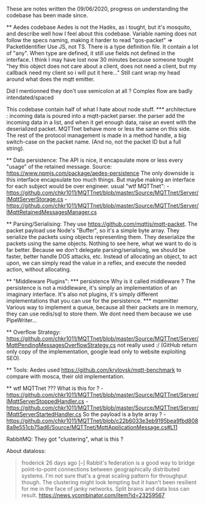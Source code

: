 These are notes written the 09/06/2020, progress on understanding the codebase has been made since.

** Aedes codebase
Aedes is not the Hadès, as i tought, but it's mosquito, and describe well how I feel about this codebase.
Variable naming does not follow the specs naming, making it harder to read
"qos-packet" => PacketIdentifier
Use JS, not TS.
There is a type definition file. It contain a lot of "any".
When type are defined, it still use fields not defined in the interface.
I think I may have lost now 30 minutes because someone tought "hey this object does not care about a client, does not need a client, but my callback need my client so i will put it here..."
Still cant wrap my head around what does the mqtt emitter.


Did I mentionned they don't use semicolon at all ?
Complex flow are badly intendated/spaced

This codebase contain half of what I hate about node stuff.
*** architecture :
incoming data is poured into a mqtt-packet parser.
the parser add the incoming data in a list, and when it get enough data, raise an event with the deserialized packet.
MQTTnet behave more or less the same on this side.
The rest of the protocol management is made in a method handle, a big switch-case on the packet name. (And no, not the packet ID but a full string).

** Data persistence:
The API is nice, it encapsulate more or less every "usage" of the retained message.
Source: https://www.npmjs.com/package/aedes-persistence
The only downside is this interface encapsulate too much things. But maybe making an interface for each subject would be over engineer.
usual "wtf MQTTnet": 
    - https://github.com/chkr1011/MQTTnet/blob/master/Source/MQTTnet/Server/IMqttServerStorage.cs
    - https://github.com/chkr1011/MQTTnet/blob/master/Source/MQTTnet/Server/IMqttRetainedMessagesManager.cs

** Parsing/Serialising:
They use https://github.com/mqttjs/mqtt-packet.
The packet payload use Node's "Buffer", so it's a simple byte array.
They serialize the packets using objects representing them.
They deserialize the packets using the same objects.
Nothing to see here, what we want to do is far better.
Because we don't delegate parsing/serialising, we should be faster, better handle DOS attacks, etc.
Instead of allocating an object, to act upon, we can simply read the value in a reflex, and execute the needed action, without allocating.



** "Middleware Plugins":
*** persistence
Why is it called middleware ?
The persistence is not a middleware, it's simply an implementation of an imaginary interface.
It's also not plugins, it's simply different implementations that you can use for the persistence.
*** mqemitter
Various way to implement a queue, because all their packets are in memory, they can use redis/sql to store them.
We dont need them because we use PipeWriter...


** Overflow Strategy:
https://github.com/chkr1011/MQTTnet/blob/master/Source/MQTTnet/Server/MqttPendingMessagesOverflowStrategy.cs
not really used :/ (GitHub return only copy of the implementation, google lead only to website exploiting SEO).

** Tools:
Aedes used https://github.com/krylovsk/mqtt-benchmark to compare with mosca, their old implementation.

** wtf MQTTnet ???
What is this for ?
    - https://github.com/chkr1011/MQTTnet/blob/master/Source/MQTTnet/Server/IMqttServerStoppedHandler.cs
    - https://github.com/chkr1011/MQTTnet/blob/master/Source/MQTTnet/Server/IMqttServerStartedHandler.cs
So the payload is a byte array ?
    - https://github.com/chkr1011/MQTTnet/blob/c22b6033e3eb9195bea9fbd8088a9e551cb75ad6/Source/MQTTnet/MqttApplicationMessage.cs#L11



RabbitMQ:
They got "clustering", what is this ?

About dataloss:
> froderick 26 days ago [–]
 Rabbit's federation is a good way to bridge point-to-point connections between geographically distributed systems. I'm not sure that's a great scaling pattern for throughput though.
The clustering might look tempting but it hasn't been resilient for me in the face of janky networks. Split brains and data loss can result.
https://news.ycombinator.com/item?id=23259567